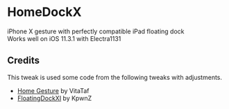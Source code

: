 # HomeDockX
iPhone X gesture with perfectly compatible iPad floating dock  
Works well on iOS 11.3.1 with Electra1131

## Credits
This tweak is used some code from the following tweaks with adjustments.
- [Home Gesture](https://github.com/VitaTaf/HomeGesture) by VitaTaf
- [FloatingDockXI](https://github.com/KpwnZ/FloatingDockXI) by KpwnZ
